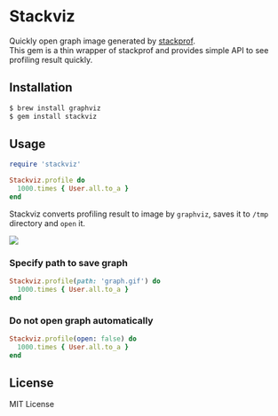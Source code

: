 # Stackviz

Quickly open graph image generated by [stackprof](https://github.com/tmm1/stackprof).  
This gem is a thin wrapper of stackprof and provides simple API to see profiling result quickly.

## Installation

```bash
$ brew install graphviz
$ gem install stackviz
```

## Usage

```ruby
require 'stackviz'

Stackviz.profile do
  1000.times { User.all.to_a }
end
```

Stackviz converts profiling result to image by `graphviz`, saves it to `/tmp` directory and `open` it.

![](http://i.gyazo.com/9d57fc063b27aa9748fca559c8499937.png)

### Specify path to save graph

```ruby
Stackviz.profile(path: 'graph.gif') do
  1000.times { User.all.to_a }
end
```

### Do not open graph automatically

```ruby
Stackviz.profile(open: false) do
  1000.times { User.all.to_a }
end
```

## License

MIT License

